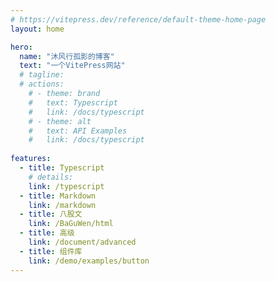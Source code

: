 ```yaml
---
# https://vitepress.dev/reference/default-theme-home-page
layout: home

hero:
  name: "沐风行孤影的博客"
  text: "一个VitePress网站"
  # tagline: 
  # actions:
    # - theme: brand
    #   text: Typescript
    #   link: /docs/typescript
    # - theme: alt
    #   text: API Examples
    #   link: /docs/typescript
    
features:
  - title: Typescript
    # details: 
    link: /typescript
  - title: Markdown
    link: /markdown
  - title: 八股文
    link: /BaGuWen/html
  - title: 高级
    link: /document/advanced
  - title: 组件库
    link: /demo/examples/button
---
```



